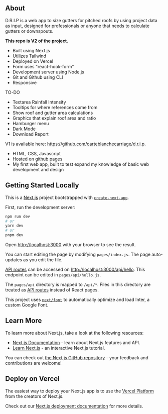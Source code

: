 ## About

D.R.I.P is a web app to size gutters for pitched roofs by using project data as input, designed for professionals or anyone that needs to calculate gutters or downspouts.

**This repo is V2 of the project.**
- Built using Next.js
- Utilizes Tailwind
- Deployed on Vercel
- Form uses "react-hook-form"
- Development server using Node.js
- Git and Github using CLI
- Responsive

TO-DO
- Textarea Rainfall Intensity
- Tooltips for where references come from
- Show roof and gutter area calculations
- Graphics that explain roof area and ratio
- Hamburger menu
- Dark Mode
- Download Report

V1 is available here: https://github.com/carteblanchecarriage/d.r.i.p.
- HTML, CSS, Javascript
- Hosted on github pages
- My first web app, built to test expand my knowledge of basic web development and design

## Getting Started Locally

This is a [Next.js](https://nextjs.org/) project bootstrapped with [`create-next-app`](https://github.com/vercel/next.js/tree/canary/packages/create-next-app).

First, run the development server:

```bash
npm run dev
# or
yarn dev
# or
pnpm dev
```

Open [http://localhost:3000](http://localhost:3000) with your browser to see the result.

You can start editing the page by modifying `pages/index.js`. The page auto-updates as you edit the file.

[API routes](https://nextjs.org/docs/api-routes/introduction) can be accessed on [http://localhost:3000/api/hello](http://localhost:3000/api/hello). This endpoint can be edited in `pages/api/hello.js`.

The `pages/api` directory is mapped to `/api/*`. Files in this directory are treated as [API routes](https://nextjs.org/docs/api-routes/introduction) instead of React pages.

This project uses [`next/font`](https://nextjs.org/docs/basic-features/font-optimization) to automatically optimize and load Inter, a custom Google Font.

## Learn More

To learn more about Next.js, take a look at the following resources:

- [Next.js Documentation](https://nextjs.org/docs) - learn about Next.js features and API.
- [Learn Next.js](https://nextjs.org/learn) - an interactive Next.js tutorial.

You can check out [the Next.js GitHub repository](https://github.com/vercel/next.js/) - your feedback and contributions are welcome!

## Deploy on Vercel

The easiest way to deploy your Next.js app is to use the [Vercel Platform](https://vercel.com/new?utm_medium=default-template&filter=next.js&utm_source=create-next-app&utm_campaign=create-next-app-readme) from the creators of Next.js.

Check out our [Next.js deployment documentation](https://nextjs.org/docs/deployment) for more details.
